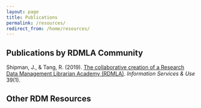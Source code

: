 ```yaml
---
layout: page
title: Publications
permalink: /resources/
redirect_from: /home/resources/
---
```

## Publications by RDMLA Community 


Shipman, J., & Tang, R. (2019). <a href ="https://content.iospress.com/articles/information-services-and-use/isu190050">The collaborative creation of a Research Data Management Librarian Academy (RDMLA)</a>. <i>Information Services & Use</i> 39(1).




## Other RDM Resources

